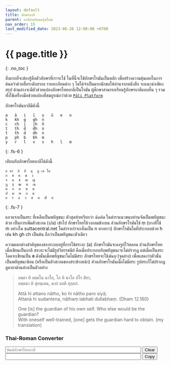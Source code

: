 ```yaml
---
layout: default
title: อักษรบาลี
parent: บาลีสำหรับคนรุ่นใหม่
nav_order: 15
last_modified_date: 2023-06-26 12:00:00 +0700
---
```


# {{ page.title  }}
{: .no_toc }

สิ่งแรกที่จะต้องรู้คือตัวอักษรที่เราจะใช้ ในที่นี้จะใช้อักษรโรมันเป็นหลัก เพื่อสร้างความคุ้นเคยในการค้นคว้าด้วยสื่อระดับสากล รายละเอียดต่าง ๆ ไม่ได้จำเป็นมากนักขอให้อ่านจากหนังสือ จะแนะนำเพียงสรุป ด้านล่างจะมีตัวช่วยแปลงอักษรไทยบาลีเป็นโรมัน ผู้ศึกษาสามารถเรียนรู้อักษรบาลีแบบอื่น ๆ รวมทั้งใช้เครื่องมือช่วยแปลงที่สมบูรณ์กว่าด้วย [`Pāli Platform`](https://bhaddacak.github.io/paliplatform)

อักษรโรมันบาลีมีดังนี้

```
a   ā   i   ī   u   ū   e   o 
k   kh  g   gh  ṅ
c   ch  j   jh  ñ
ṭ   ṭh  ḍ   ḍh  ṇ
t   th  d   dh  n
p   ph  b   bh  m
y   r   l   v   s   h   ḷ   ṃ
```
{: .fs-6 }

เทียบกับอักษรไทยบาลีได้ดังนี้

```
อ อา  อิ  อี  อุ  อู เอ โอ
ก  ข  ค  ฆ  ง
จ  ฉ  ช  ฌ  ญ
ฏ  ฐ  ฒ  ฑ  ณ
ต  ถ  ท  ฑ  น
ป  ผ  พ  ภ  ม
ย  ร  ล  ว  ส  ห  ฬ  อํ
```
{: .fs-7 }

แถวแรกเป็นสระ ที่เหลือเป็นพยัญชนะ ตัวสุดท้ายเรียกว่า *นิคหิต* ในตำราแนวขนบท่านจัดเป็นพยัญชนะด้วย เป็นการเพิ่มตัวสะกด (ง/ม) เข้าไป อักษรไทยใช้วงกลมข้างบน ส่วนอักษรโรมันใช้ ṃ (บางทีใช้ ṁ อย่างใน suttacentral.net ในตำราเก่าจะเห็นเป็น n หางยาว) อักษรโรมันใดที่ประกอบด้วย h เช่น kh gh ch เป็นต้น ถือว่าเป็นพยัญชนะตัวเดียว

ความแตกต่างสำคัญของสองระบบอยู่ที่การใช้สระอะ (a) อักษรโรมันจะคงรูปไว้ตลอด ส่วนอักษรไทยเมื่อเขียนเป็นบาลี สระอะจะไม่มีรูปวิสรรชนีย์ คือเมื่อประกอบกับพยัญชนะจะไม่ปรากฏ แต่เมื่อเป็นสระโดดจะเขียนเป็น **อ** ดังนั้นเมื่อพยัญชนะใดไม่มีสระ อักษรไทยจะใช้*พินทุ* (จุดล่าง) เพื่อแสดงว่าตัวนั้นเป็นพยัญชนะซ้อน (หรือเป็นตัวสะกดของสระข้างหน้า) ส่วนอักษรโรมันเมื่อไม่มีสระ รูปสระก็ไม่ปรากฏ ดูคาถาด้านล่างเป็นตัวอย่าง

> อตฺตา หิ อตฺตโน นาโถ, โก หิ นาโถ ปโร สิยา;<br>
> อตฺตนา หิ สุทนฺเตน, นาถํ ลภติ ทุลฺลภํ.
> 
> Attā hi attano nātho, ko hi nātho paro siyā;<br>
> Attanā hi sudantena, nāthaṃ labhati dullabhaṃ. (Dham 12.160)
> 
> One [is] the guardian of his own self. Who else would be the guardian?<br>
> With oneself well-trained, [one] gets the guardian hard to obtain. (my translation)

### Thai-Roman Converter
<div><input type="text" id="thaipali" placeholder="พิมพ์อักษรไทยบาลี" size="50" onKeyUp="convertLetters();">&nbsp;<span class="fs-3"><button type="button" class="btn" onClick="clearInput();">Clear</button></span></div>
<div><input type="text" id="romanpali" size="50" readonly>&nbsp;<span class="fs-3"><button type="button" class="btn" onClick="copyResult();">Copy</button></span></div>
<script>
const romanVowels = "aāiīuūeo";
const romanNumbers = [ '0', '1', '2', '3', '4', '5', '6', '7', '8', '9' ];
const romanConsonantsStr = [
	"k", "kh", "g", "gh", "ṅ",
	"c", "ch", "j", "jh", "ñ",
	"ṭ", "ṭh", "ḍ", "ḍh", "ṇ",
	"t", "th", "d", "dh", "n",
	"p", "ph", "b", "bh", "m",
	"y", "r", "l", "v", "s", "h", "ḷ", "ṃ" ];
const thaiVowels = [ '\u{0E2D}', '\u{0E32}', '\u{0E34}', '\u{0E35}', '\u{0E38}', '\u{0E39}', '\u{0E40}', '\u{0E42}' ];
const thaiNumbers = [ '\u{0E50}', '\u{0E51}', '\u{0E52}', '\u{0E53}', '\u{0E54}', '\u{0E55}', '\u{0E56}', '\u{0E57}', '\u{0E58}', '\u{0E59}' ];
const thaiBindu = '\u{0E3A}';
const thaiPeriod = '\u{0E2F}';
const thaiConsonants = [
	'\u{0E01}', '\u{0E02}', '\u{0E04}', '\u{0E06}', '\u{0E07}',
	'\u{0E08}', '\u{0E09}', '\u{0E0A}', '\u{0E0C}', '\u{0E0D}',
	'\u{0E0F}', '\u{0E10}', '\u{0E11}', '\u{0E12}', '\u{0E13}',
	'\u{0E15}', '\u{0E16}', '\u{0E17}', '\u{0E18}', '\u{0E19}',
	'\u{0E1B}', '\u{0E1C}', '\u{0E1E}', '\u{0E20}', '\u{0E21}',
	'\u{0E22}', '\u{0E23}', '\u{0E25}', '\u{0E27}', '\u{0E2A}', '\u{0E2B}', '\u{0E2C}', '\u{0E4D}' ];
function thaiToRoman(input, alsoNumber) {
	let output = "";
	let vowelMap = {};
	for(let i=0; i<thaiVowels.length; i++)
		vowelMap[thaiVowels[i]] = romanVowels[i];
	let consonantMap = {};
	for(let i=0; i<thaiConsonants.length; i++)
		consonantMap[thaiConsonants[i]] = romanConsonantsStr[i];
	let numberMap = {};
	for(let i=0; i<thaiNumbers.length; i++)
		numberMap[thaiNumbers[i]] = romanNumbers[i];
	let rch = null;
	let tch = null;
	let suspendedChar = "";
	let skipFlag = false;
	for(let index = 0; index<input.length; index++) {
		if(skipFlag) {
			skipFlag = false;
			continue;
		}
		tch = input[index];
		rch = tch;	
		if(thaiNumbers.indexOf(tch) >= 0) {
			if(alsoNumber)
				rch = numberMap[tch];
		} else if(tch === thaiPeriod) {
			rch = ".";
		} else if(tch === '\u{0E40}' || tch === '\u{0E42}') {
			rch = vowelMap[tch];
		} else if(tch === '\u{0E2D}'){
			if(index < input.length-1) {
				if(input[index+1] === '\u{0E32}' || input[index+1] === '\u{0E34}' || input[index+1] === '\u{0E35}' || input[index+1] === '\u{0E38}' || input[index+1] === '\u{0E39}') {
					rch = vowelMap[input[index+1]];
					skipFlag = true;
				} else {
					rch = "a";
				}
			} else {
				rch = "a";
			}
		} else if(tch === '\u{0E32}' || tch === '\u{0E34}' || tch === '\u{0E35}' || tch === '\u{0E38}' || tch === '\u{0E39}') {
			rch = vowelMap[tch];
		} else {
			rch = consonantMap[tch];
			if(rch === undefined)
				rch = tch;
		}
		if(tch === '\u{0E40}' || tch === '\u{0E42}') {
			if(index < input.length-1) {
				if(input[index+1] === '\u{0E2D}') {
					skipFlag = true;
					output += rch;
				} else {
					suspendedChar = rch;
				}
			}
		} else {
			output += rch;
			if(index < input.length-1) {
				if(input[index+1] === thaiBindu) {
					skipFlag = true;
				} else if(consonantMap[tch] != undefined && tch != '\u{0E4D}' && input[index+1] != '\u{0E32}' && input[index+1] != '\u{0E34}' && input[index+1] != '\u{0E35}' && input[index+1] != '\u{0E38}' && input[index+1] != '\u{0E39}') {
					if(suspendedChar.length > 0) {
						output += suspendedChar;
						suspendedChar = "";
					} else {
						output += 'a';
					}
				}
			} else {
				if(suspendedChar.length > 0) {
					output += suspendedChar;
					suspendedChar = "";
				} else {
					if(consonantMap[tch] != undefined && tch != '\u{0E4D}')
						output += 'a';
				}
			}			
		}
	}		
	return output;
}
function convertLetters() {
	const elmth = document.getElementById("thaipali");
	const elmrm = document.getElementById("romanpali");
	elmrm.value = thaiToRoman(elmth.value, true);
}
function clearInput() {
	document.getElementById("thaipali").value = "";
	document.getElementById("romanpali").value = "";
}
function copyResult() {
	const elmrm = document.getElementById("romanpali");
	window.navigator.clipboard.writeText(elmrm.value);
}
</script>
